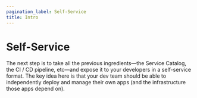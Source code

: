 ```yaml
---
pagination_label: Self-Service
title: Intro
---
```


# Self-Service

The next step is to take all the previous ingredients—the Service Catalog, the CI / CD pipeline, etc—and expose it to
your developers in a self-service format. The key idea here is that your dev team should be able to independently
deploy and manage their own apps (and the infrastructure those apps depend on).


<!-- ##DOCS-SOURCER-START
{"sourcePlugin":"Local File Copier","hash":"046c61f332c706027f3e64b15a822b5f"}
##DOCS-SOURCER-END -->

